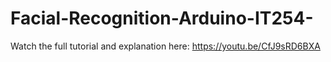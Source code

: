# Facial-Recognition-Arduino-IT254-
Watch the full tutorial and explanation here: https://youtu.be/CfJ9sRD6BXA 
 
